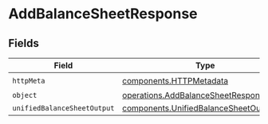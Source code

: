 # AddBalanceSheetResponse


## Fields

| Field                                                                                            | Type                                                                                             | Required                                                                                         | Description                                                                                      |
| ------------------------------------------------------------------------------------------------ | ------------------------------------------------------------------------------------------------ | ------------------------------------------------------------------------------------------------ | ------------------------------------------------------------------------------------------------ |
| `httpMeta`                                                                                       | [components.HTTPMetadata](../../models/components/httpmetadata.md)                               | :heavy_check_mark:                                                                               | N/A                                                                                              |
| `object`                                                                                         | [operations.AddBalanceSheetResponseBody](../../models/operations/addbalancesheetresponsebody.md) | :heavy_minus_sign:                                                                               | N/A                                                                                              |
| `unifiedBalanceSheetOutput`                                                                      | [components.UnifiedBalanceSheetOutput](../../models/components/unifiedbalancesheetoutput.md)     | :heavy_minus_sign:                                                                               | N/A                                                                                              |